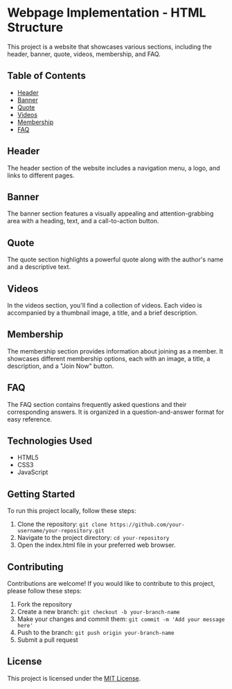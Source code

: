 # Webpage Implementation - HTML Structure

This project is a website that showcases various sections, including the header, banner, quote, videos, membership, and FAQ.

## Table of Contents

- [Header](#header)
- [Banner](#banner)
- [Quote](#quote)
- [Videos](#videos)
- [Membership](#membership)
- [FAQ](#faq)

## Header

The header section of the website includes a navigation menu, a logo, and links to different pages.

## Banner

The banner section features a visually appealing and attention-grabbing area with a heading, text, and a call-to-action button.

## Quote

The quote section highlights a powerful quote along with the author's name and a descriptive text.

## Videos

In the videos section, you'll find a collection of videos. Each video is accompanied by a thumbnail image, a title, and a brief description.

## Membership

The membership section provides information about joining as a member. It showcases different membership options, each with an image, a title, a description, and a "Join Now" button.

## FAQ

The FAQ section contains frequently asked questions and their corresponding answers. It is organized in a question-and-answer format for easy reference.

## Technologies Used

- HTML5
- CSS3
- JavaScript

## Getting Started

To run this project locally, follow these steps:

1. Clone the repository: `git clone https://github.com/your-username/your-repository.git`
2. Navigate to the project directory: `cd your-repository`
3. Open the index.html file in your preferred web browser.

## Contributing

Contributions are welcome! If you would like to contribute to this project, please follow these steps:

1. Fork the repository
2. Create a new branch: `git checkout -b your-branch-name`
3. Make your changes and commit them: `git commit -m 'Add your message here'`
4. Push to the branch: `git push origin your-branch-name`
5. Submit a pull request

## License

This project is licensed under the [MIT License](LICENSE).
